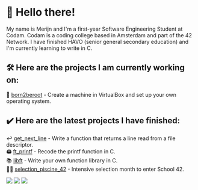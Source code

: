 # 👋 Hello there!

My name is Merijn and I'm a first-year Software Engineering Student at Codam. Codam is a coding college based in Amsterdam and part of the 42 Network. I have finished HAVO (senior general secondary education) and I'm currently learning to write in C.

## 🛠️ Here are the projects I am currently working on:
🤖 [born2beroot](https://github.com/merijnjong/born2beroot) - Create a machine in VirtualBox and set up your own operating system. <br />

## ✔️ Here are the latest projects I have finished:
↩️ [get_next_line](https://github.com/merijnjong/get_next_line) - Write a function that returns a line read from a file descriptor. <br />
🖨️ [ft_printf](https://github.com/merijnjong/ft_printf) - Recode the printf function in C. <br />
📚 [libft](https://github.com/merijnjong/libft) - Write your own function library in C. <br />
🏊‍♂️ [selection_piscine_42](https://github.com/merijnjong/selection_piscine_42) - Intensive selection month to enter School 42. <br />

![](http://github-profile-summary-cards.vercel.app/api/cards/profile-details?username=merijnjong&theme=aura)
![](http://github-profile-summary-cards.vercel.app/api/cards/repos-per-language?username=merijnjong&theme=aura)
![](http://github-profile-summary-cards.vercel.app/api/cards/productive-time?username=merijnjong&theme=aura&utcOffset=1)
